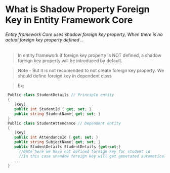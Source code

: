 # What is Shadow Property Foreign Key in Entity Framework Core
###### Entity framework Core uses shadow foreign key property, When there is no actual foreign key property defined ..

  > In entity framework if foreign key property is NOT defined, a shadow foreign key property will be introduced by default.

  > Note - But it is not recomended to not create foreign key property. We should define foreign key in dependent class

  > Ex:
```csharp
 Public class StudentDetails // Principle entity
 {
    [Key]
    public int StudentId { get; set; }
    public string StudentName{ get; set; }
 }
 Public class StudentAttendance // Dependent entity
 {
    [Key]
    public int AttendanceId { get; set; }
    public string SubjectName{ get; set; }
    public StudentDetails StudentDetails {get;set;}
      //Note here we have not defined foreign key for student id
      //In this case shandow foreign key will get generated automatically
    ...
 }
```

[//]: # (Tags: Shadow Foreign Key - Entity Framework Core, Shadow Property Foreign Key)
[//]: # (Type: Asp.net Core - EntityFrameworkCore)
[//]: # (Rating: 2)
[//]: # (Languages:C#,powershell)
[//]: # (ReadyState:Publish)
